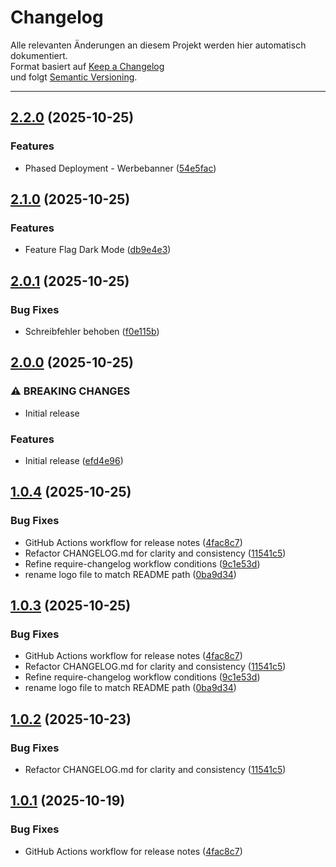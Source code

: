 # Changelog
<!-- Generated by release-please. DO NOT EDIT MANUALLY. -->
Alle relevanten Änderungen an diesem Projekt werden hier automatisch dokumentiert.  
Format basiert auf [Keep a Changelog](https://keepachangelog.com/de/1.1.0/)  
und folgt [Semantic Versioning](https://semver.org/lang/de/).

---

## [2.2.0](https://github.com/HSLU-Exercise/scope-your-project-gruppe_7/compare/v2.1.0...v2.2.0) (2025-10-25)


### Features

* Phased Deployment - Werbebanner ([54e5fac](https://github.com/HSLU-Exercise/scope-your-project-gruppe_7/commit/54e5facf950d00aa0b0c5546571236be92fe50d0))

## [2.1.0](https://github.com/HSLU-Exercise/scope-your-project-gruppe_7/compare/v2.0.1...v2.1.0) (2025-10-25)


### Features

* Feature Flag Dark Mode ([db9e4e3](https://github.com/HSLU-Exercise/scope-your-project-gruppe_7/commit/db9e4e35913800508dc08fed90fd8cf9a4c186da))

## [2.0.1](https://github.com/HSLU-Exercise/scope-your-project-gruppe_7/compare/v2.0.0...v2.0.1) (2025-10-25)


### Bug Fixes

* Schreibfehler behoben ([f0e115b](https://github.com/HSLU-Exercise/scope-your-project-gruppe_7/commit/f0e115b68dd15c74d26abe6056ed91b2094a8885))

## [2.0.0](https://github.com/HSLU-Exercise/scope-your-project-gruppe_7/compare/v1.0.4...v2.0.0) (2025-10-25)


### ⚠ BREAKING CHANGES

* Initial release

### Features

* Initial release ([efd4e96](https://github.com/HSLU-Exercise/scope-your-project-gruppe_7/commit/efd4e962f82329226d46ccc575aad810c6203cc9))

## [1.0.4](https://github.com/HSLU-Exercise/scope-your-project-gruppe_7/compare/v1.0.3...v1.0.4) (2025-10-25)


### Bug Fixes

* GitHub Actions workflow for release notes ([4fac8c7](https://github.com/HSLU-Exercise/scope-your-project-gruppe_7/commit/4fac8c7e44864191f25b0bbaa0d83015af450a37))
* Refactor CHANGELOG.md for clarity and consistency ([11541c5](https://github.com/HSLU-Exercise/scope-your-project-gruppe_7/commit/11541c52243bef06b58c462ddb6b0351ecdfd0a7))
* Refine require-changelog workflow conditions ([9c1e53d](https://github.com/HSLU-Exercise/scope-your-project-gruppe_7/commit/9c1e53d10b798bf8667e39e683a2439015780cf3))
* rename logo file to match README path ([0ba9d34](https://github.com/HSLU-Exercise/scope-your-project-gruppe_7/commit/0ba9d340bab25c1ebbdd6944de7d766b67addc03))

## [1.0.3](https://github.com/HSLU-Exercise/scope-your-project-gruppe_7/compare/v1.0.2...v1.0.3) (2025-10-25)


### Bug Fixes

* GitHub Actions workflow for release notes ([4fac8c7](https://github.com/HSLU-Exercise/scope-your-project-gruppe_7/commit/4fac8c7e44864191f25b0bbaa0d83015af450a37))
* Refactor CHANGELOG.md for clarity and consistency ([11541c5](https://github.com/HSLU-Exercise/scope-your-project-gruppe_7/commit/11541c52243bef06b58c462ddb6b0351ecdfd0a7))
* Refine require-changelog workflow conditions ([9c1e53d](https://github.com/HSLU-Exercise/scope-your-project-gruppe_7/commit/9c1e53d10b798bf8667e39e683a2439015780cf3))
* rename logo file to match README path ([0ba9d34](https://github.com/HSLU-Exercise/scope-your-project-gruppe_7/commit/0ba9d340bab25c1ebbdd6944de7d766b67addc03))

## [1.0.2](https://github.com/HSLU-Exercise/scope-your-project-gruppe_7/compare/v1.0.1...v1.0.2) (2025-10-23)


### Bug Fixes

* Refactor CHANGELOG.md for clarity and consistency ([11541c5](https://github.com/HSLU-Exercise/scope-your-project-gruppe_7/commit/11541c52243bef06b58c462ddb6b0351ecdfd0a7))

## [1.0.1](https://github.com/HSLU-Exercise/scope-your-project-gruppe_7/compare/v1.0.0...v1.0.1) (2025-10-19)

### Bug Fixes
- GitHub Actions workflow for release notes ([4fac8c7](https://github.com/HSLU-Exercise/scope-your-project-gruppe_7/commit/4fac8c7e44864191f25b0bbaa0d83015af450a37))
